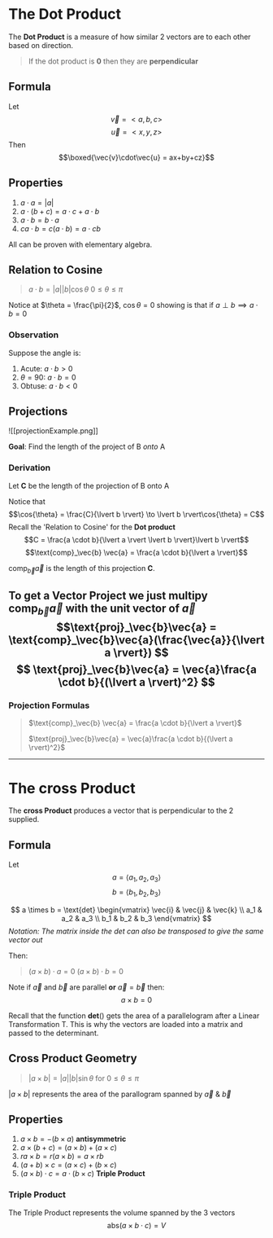 # The Dot Product

The **Dot Product** is a measure of how similar 2 vectors are to each other based on direction.
> If the dot product is **0** then they are **perpendicular**


## Formula
Let
$$\vec{v} = <a, b, c>$$
$$\vec{u} = <x, y, z>$$
Then
$$\boxed{\vec{v}\cdot\vec{u} = ax+by+cz}$$

## Properties

1. $a\cdot a = \lvert a \rvert$
2. $a \cdot (b+c) = a\cdot c + a \cdot b$
3. $a \cdot b = b \cdot a$
4. $ca \cdot b = c(a \cdot b) = a \cdot cb$

All can be proven with elementary algebra. 

## Relation to Cosine
> $a \cdot b = \lvert a \rvert \lvert b \rvert \cos{\theta}$
> $0\leq\theta\leq\pi$

Notice at $\theta = \frac{\pi}{2}$, $\cos{\theta} = 0$ showing is that if $a \perp b \implies a \cdot b = 0$
### Observation
Suppose the angle is:
1. Acute: $a \cdot b \gt 0$
2. $\theta = 90$: $a \cdot b = 0$
3. Obtuse: $a \cdot b \lt 0$

## Projections
![[projectionExample.png]]

**Goal**: Find the length of the project of B *onto* A

### Derivation
Let **C** be the length of the projection of B onto A

Notice that 
$$\cos{\theta} = \frac{C}{\lvert b \rvert} \to \lvert b \rvert\cos{\theta} = C$$
Recall the 'Relation to Cosine' for the **Dot product**
$$C = \frac{a \cdot b}{\lvert a \rvert \lvert b \rvert}\lvert b \rvert$$
$$\text{comp}_\vec{b} \vec{a} = \frac{a \cdot b}{\lvert a \rvert}$$

$\text{comp}_\vec{b}\vec{a}$ is the length of this projection **C**.

To get a Vector Project we just multipy $\text{comp}_\vec{b} \vec{a}$ with the unit vector of $\vec{a}$
$$\text{proj}_\vec{b}\vec{a} = \text{comp}_\vec{b}\vec{a}(\frac{\vec{a}}{\lvert a \rvert})
$$
$$
\text{proj}_\vec{b}\vec{a} = \vec{a}\frac{a \cdot b}{(\lvert a \rvert)^2}
$$
---
### Projection Formulas
> $\text{comp}_\vec{b} \vec{a} = \frac{a \cdot b}{\lvert a \rvert}$
> 
>$\text{proj}_\vec{b}\vec{a} = \vec{a}\frac{a \cdot b}{(\lvert a \rvert)^2}$
---


# The cross Product
The **cross Product** produces a vector that is perpendicular to the 2 supplied.
## Formula 
Let
$$a = \langle a_1, a_2, a_3 \rangle$$
$$b = \langle b_1, b_2, b_3 \rangle$$

$$
a \times b = \text{det}
\begin{vmatrix}
\vec{i} & \vec{j} & \vec{k} \\ 
a_1 & a_2 & a_3 \\
b_1 & b_2 & b_3
\end{vmatrix}
$$
*Notation: The matrix inside the $det$ can also be transposed to give the same vector out*

Then:
> $(a \times b) \cdot a = 0$
> $(a \times b) \cdot b = 0$

Note if $\vec{a}$ and $\vec{b}$ are parallel **or** $\vec{a} = \vec{b}$ then:
$$a \times b = 0$$

Recall that the function **det**() gets the area of a parallelogram after a Linear Transformation T. This is why the vectors are loaded into a matrix and passed to the determinant.  

## Cross Product Geometry 
> $|a \times b| = \lvert a \rvert \lvert b \rvert \sin{\theta}$ 
> for $0 \leq \theta \leq \pi$

$|a \times b|$ represents the area of the parallogram spanned by $\vec{a}$ & $\vec{b}$

## Properties
1. $a \times b = -(b \times a)$ **antisymmetric**
2. $a \times (b + c) = (a \times b) + (a \times c)$
3. $ra \times b = r(a \times b) = a \times rb$
4. $(a + b) \times c = (a \times c) + (b \times c)$
5. $(a \times b)\cdot c = a \cdot (b \times c)$ **Triple Product**

### Triple Product
The Triple Product represents the volume spanned by the 3 vectors
$$\text{abs}(a \times b\cdot c) = V$$